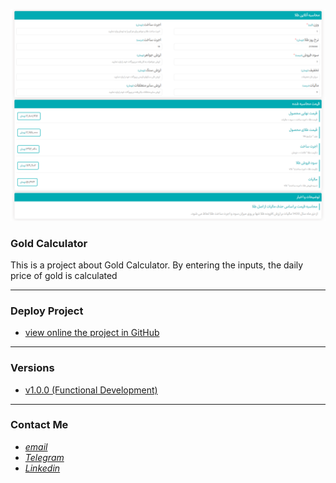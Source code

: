 ![](public/images/gold-galculator-screenshot.png)

### Gold Calculator

This is a project about Gold Calculator.
By entering the inputs, the daily price of gold is calculated

----

### Deploy Project


- [view online the project in GitHub](https://peymanath.github.io/gold-galculator/)

----

### Versions

- [v1.0.0 (Functional Development)](https://github.com/peymanath/gold-galculator/releases/tag/v1.0.0)

---

### Contact Me

 * *[email](mailto:naderidefault@gmail.com)*
 * *[Telegram](https://t.me/peymanath)*
 * *[Linkedin](https://linkedin.com/in/peymanath)*